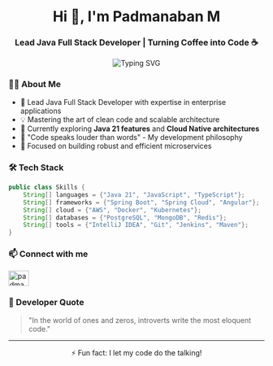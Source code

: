 <h1 align="center">Hi 👋, I'm Padmanaban M</h1>
<h3 align="center">Lead Java Full Stack Developer | Turning Coffee into Code ☕</h3>

<p align="center">
  <img src="https://readme-typing-svg.herokuapp.com?font=Fira+Code&pause=1000&width=435&lines=Java+Full+Stack+Developer;AWS+%26+Microservices+Expert;Building+Scalable+Solutions" alt="Typing SVG" />
</p>

### 👨‍💻 About Me

- 🚀 Lead Java Full Stack Developer with expertise in enterprise applications
- 💡 Mastering the art of clean code and scalable architecture
- 🌱 Currently exploring **Java 21 features** and **Cloud Native architectures**
- 🎯 "Code speaks louder than words" - My development philosophy
- 🔭 Focused on building robust and efficient microservices

### 🛠️ Tech Stack

```java
public class Skills {
    String[] languages = {"Java 21", "JavaScript", "TypeScript"};
    String[] frameworks = {"Spring Boot", "Spring Cloud", "Angular"};
    String[] cloud = {"AWS", "Docker", "Kubernetes"};
    String[] databases = {"PostgreSQL", "MongoDB", "Redis"};
    String[] tools = {"IntelliJ IDEA", "Git", "Jenkins", "Maven"};
}
```

### 📫 Connect with me

<p align="left">
<a href="https://linkedin.com/in/padmanaban-m-fullstackdeveloper" target="blank"><img align="center" src="https://raw.githubusercontent.com/rahuldkjain/github-profile-readme-generator/master/src/images/icons/Social/linked-in-alt.svg" alt="padmanaban-m-fullstackdeveloper" height="30" width="40" /></a>
</p>

### 💭 Developer Quote
> "In the world of ones and zeros, introverts write the most eloquent code."

---
<p align="center">⚡ Fun fact: I let my code do the talking!</p>
